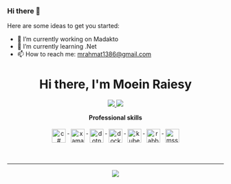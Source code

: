 ### Hi there 👋
Here are some ideas to get you started:

- 🔭 I’m currently working on Madakto
- 🌱 I’m currently learning .Net
- 📫 How to reach me: mrahmat1386@gmail.com

<h1 align="center">Hi there, I'm Moein Raiesy</h1>

<p align="center"> 
 <a href="https://github.com/Torabi-srh" alt="soroush torabi's github stats">
   <img src="https://img.shields.io/badge/-@Moein13r?style=flat-square&logo=github" />
 </a>
 <a href="https://github.com/Torabi-srh" alt="Moein Raiesy github stats">
   <img src="https://badges.pufler.dev/years/Moein13r" />
 </a> 
</p>

<p align="center"> 
 <strong>
  Professional skills
  </strong>
</p>

<p align="center">
   <a href="https://dotnet.microsoft.com/">
    <img src="https://img.shields.io/badge/C%23-239120?style=for-the-badge&logo=c-sharp&logoColor=white" alt="c#" style="vertical-align:top; margin:4px;height:32px;">
  </a>
  <a href="https://dotnet.microsoft.com/en-us/apps/xamarin">
    <img src="https://img.shields.io/badge/Xamarin-3498DB?style=for-the-badge&logo=xamarin&logoColor=white" alt="xamarin" style="vertical-align:top; margin:4px;height:32px;">
  </a>
   <a href="https://dotnet.microsoft.com/">
    <img src="https://img.shields.io/badge/.NET-5C2D91?style=for-the-badge&logo=.net&logoColor=white" alt="dotnet" style="vertical-align:top; margin:4px;height:32px;">
  </a>
  <a href="https://hub.docker.com/">
    <img src="https://img.shields.io/badge/Docker-2CA5E0?style=for-the-badge&logo=docker&logoColor=white" alt="docker" style="vertical-align:top; margin:4px;height:32px;">
  </a>  
  <a href="https://kubernetes.io">
    <img src="https://img.shields.io/badge/kubernetes-326ce5.svg?&style=for-the-badge&logo=kubernetes&logoColor=white" alt="kubernetes" style="vertical-align:top; margin:4px;height:32px;">
  </a>
   <a href="https://www.rabbitmq.com">
    <img src="https://img.shields.io/badge/rabbitmq-%23FF6600.svg?&style=for-the-badge&logo=rabbitmq&logoColor=white" alt="rabbitmq" style="vertical-align:top; margin:4px;height:32px;">
  </a>
  <a href="https://microsoft.com">
    <img src="https://img.shields.io/badge/Microsoft_SQL_Server-CC2927?style=for-the-badge&logo=microsoft-sql-server&logoColor=white" alt="mssql" style="vertical-align:top; margin:4px;height:32px;">
  </a>
  
  <br/>
</p>
<br/>

---

<p align="center">
  <a href="#" alt="Moein Raiesy streak stats"><img src="https://github-readme-streak-stats.herokuapp.com/?user=moein13r" /></a>
</p>

